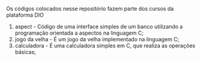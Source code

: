 Os códigos colocados nesse repositório fazem parte dos cursos da plataforma DIO

1. aspect - Código de uma interface simples de um banco utilizando a programação orientada a aspectos na linguagem C;
2. jogo da velha - É um jogo da velha implementado na linguagem C;
3. calculadora - É uma calculadora simples em C, que realiza as operações básicas;
